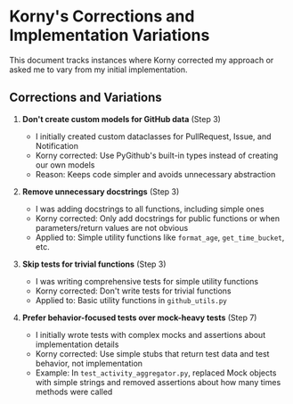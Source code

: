 # Korny's Corrections and Implementation Variations

This document tracks instances where Korny corrected my approach or asked me to vary from my initial implementation.

## Corrections and Variations

1. **Don't create custom models for GitHub data** (Step 3)
   - I initially created custom dataclasses for PullRequest, Issue, and Notification
   - Korny corrected: Use PyGithub's built-in types instead of creating our own models
   - Reason: Keeps code simpler and avoids unnecessary abstraction

2. **Remove unnecessary docstrings** (Step 3)
   - I was adding docstrings to all functions, including simple ones
   - Korny corrected: Only add docstrings for public functions or when parameters/return values are not obvious
   - Applied to: Simple utility functions like `format_age`, `get_time_bucket`, etc.

3. **Skip tests for trivial functions** (Step 3)
   - I was writing comprehensive tests for simple utility functions
   - Korny corrected: Don't write tests for trivial functions
   - Applied to: Basic utility functions in `github_utils.py`

4. **Prefer behavior-focused tests over mock-heavy tests** (Step 7)
   - I initially wrote tests with complex mocks and assertions about implementation details
   - Korny corrected: Use simple stubs that return test data and test behavior, not implementation
   - Example: In `test_activity_aggregator.py`, replaced Mock objects with simple strings and removed assertions about how many times methods were called